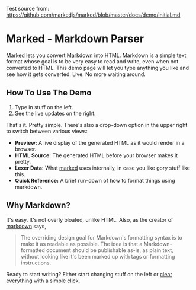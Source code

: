 Test source from: https://github.com/markedjs/marked/blob/master/docs/demo/initial.md

# Marked - Markdown Parser

[Marked] lets you convert [Markdown] into HTML. Markdown is a simple text format whose goal is to be very easy to read and write, even when not converted to HTML. This demo page will let you type anything you like and see how it gets converted. Live. No more waiting around.

## How To Use The Demo

1. Type in stuff on the left.
2. See the live updates on the right.

That's it. Pretty simple. There's also a drop-down option in the upper right to switch between various views:

- **Preview:** A live display of the generated HTML as it would render in a browser.
- **HTML Source:** The generated HTML before your browser makes it pretty.
- **Lexer Data:** What [marked] uses internally, in case you like gory stuff like this.
- **Quick Reference:** A brief run-down of how to format things using markdown.

## Why Markdown?

It's easy. It's not overly bloated, unlike HTML. Also, as the creator of [markdown] says,

> The overriding design goal for Markdown's
> formatting syntax is to make it as readable
> as possible. The idea is that a
> Markdown-formatted document should be
> publishable as-is, as plain text, without
> looking like it's been marked up with tags
> or formatting instructions.

Ready to start writing? Either start changing stuff on the left or
[clear everything](/demo/?text=) with a simple click.

[marked]: https://github.com/markedjs/marked/
[markdown]: http://daringfireball.net/projects/markdown/
